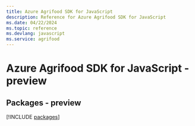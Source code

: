 ```yaml
---
title: Azure Agrifood SDK for JavaScript
description: Reference for Azure Agrifood SDK for JavaScript
ms.date: 04/22/2024
ms.topic: reference
ms.devlang: javascript
ms.service: agrifood
---
```

# Azure Agrifood SDK for JavaScript - preview
## Packages - preview
[!INCLUDE [packages](agrifood-index.md)]